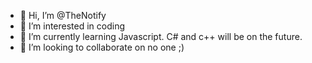 - 👋 Hi, I’m @TheNotify
- 👀 I’m interested in coding
- 🌱 I’m currently learning Javascript. C# and c++ will be on the future.
- 💞️ I’m looking to collaborate on no one ;)
